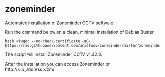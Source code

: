 # zoneminder
Automated installation of Zoneminder CCTV software

Run the command below on a clean, minimal installation of Debian Buster.
```
bash <(wget --no-check-certificate -qO- https://raw.githubusercontent.com/aristosv/zoneminder/master/zoneminder)
```
The script will install Zoneminder CCTV v1.32.3.

After the installation you can access Zoneminder on http://<ip_address>/zm/
